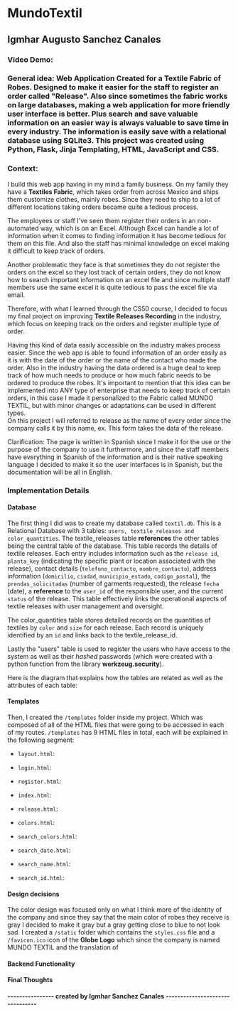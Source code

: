 # MundoTextil

## Igmhar Augusto Sanchez Canales 

### Video Demo: 

### General idea: Web Application Created for a Textile Fabric of Robes. Designed to make it easier for the staff to register an order called "Release". Also since sometimes the fabric works on large databases, making a web application for more friendly user interface is better. Plus search and save valuable information on an easier way is always valuable to save time in every industry. The information is easily save with a relational database using SQLite3. This project was created using Python, Flask, Jinja Templating, HTML, JavaScript and CSS.

### Context:
I build this web app having in my mind a family business. On my family they have a **Textiles Fabric**, which takes order from across Mexico and ships them customize clothes, mainly robes. Since they need to ship to a lot of different locations taking orders became quite a tedious process. 

The employees or staff I've seen them register their orders in an non-automated way, which is on an Excel. Although Excel can handle a lot of information when it comes to finding information it has become tedious for them on this file. And also the staff has minimal knowledge on excel making it difficult to keep track of orders. 

Another problematic they face is that sometimes they do not register the orders on the excel so they lost track of certain orders, they do not know how to search important information on an excel file and since multiple staff members use the same excel it is quite tedious to pass the excel file via email. 

Therefore, with what I learned through the CS50 course, I decided to focus my final project on improving **Textile Releases Recording** in the industry, which focus on keeping track on the orders and register multiple type of order. 

Having this kind of data easily accessible on the industry makes process easier. Since the web app is able to found information of an order easily as it is with the date of the order or the name of the contact who made the order. Also in the industry having the data ordered is a huge deal to keep track of how much needs to produce or how much fabric needs to be ordered to produce the robes. It's important to mention that this idea can be implemented into ANY type of enterprise that needs to keep track of certain orders, in this case I made it personalized to the Fabric called MUNDO TEXTIL, but with minor changes or adaptations can be used in different types.  
On this project I will referred to release as the name of every order since the company calls it by this name, ex. This form takes the data of the release. 

Clarification: The page is written in Spanish since I make it for the use or the purpose of the company to use it furthermore, and since the staff members have everything in Spanish of the information and is their native speaking language I decided to make it so the user interfaces is in Spanish, but the documentation will be all in English.  
### Implementation Details
#### Database
The first thing I did was to create my database called `textil.db`. This is a Relational Database with 3 tables: `users, textile_releases and color_quantities`. The textile_releases table **references** the other tables being the central table of the database. This table records the details of textile releases. Each entry includes information such as the `release id`, `planta_key` (indicating the specific plant or location associated with the release), contact details (`telefono_contacto`, `nombre_contacto`), address information (`domicilio`, `ciudad`, `municipio_estado`, `codigo_postal`), the `prendas_solicitadas` (number of garments requested), the release `fecha` (date), a **reference** to the `user_id` of the responsible user, and the current `status` of the release. This table effectively links the operational aspects of textile releases with user management and oversight.

The color_quantities table stores detailed records on the quantities of textiles by `color` and `size` for each release. Each record is uniquely identified by an `id` and links back to the textile_release_id.  

Lastly the "users" table is used to register the users who have access to the system as well as their *hashed* passwords (which were created with a python function from the library **werkzeug.security**).

Here is the diagram that explains how the tables are related as well as the attributes of each table:

#### Templates

Then, I created the `/templates` folder inside my project. Which was composed of all of the HTML files that were going to be accessed in each of my routes. `/templates` has 9 HTML files in total, each will be explained in the following segment: 

- `layout.html`:

- `login.html`:

- `register.html`:

- `index.html`:

- `release.html`:

- `colors.html`:

- `search_colors.html`: 

- `search_date.html`: 

- `search_name.html`: 

- `search_id.html`: 

#### Design decisions
The color design was focused only on what I think more of the identity of the company and since they say that the main color of robes they receive is gray I decided to make it gray but a gray getting close to blue to not look sad. I created a `/static` folder which contains the `styles.css` file and a `/favicon.ico` icon of the **Globe Logo** which since the company is named MUNDO TEXTIL and the translation of 

#### Backend Functionality


#### Final Thoughts 






#### ---------------- created by Igmhar Sanchez Canales --------------------------------